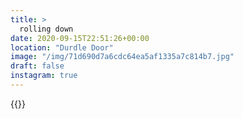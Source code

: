 ```yaml
---
title: >
  rolling down
date: 2020-09-15T22:51:26+00:00
location: "Durdle Door"
image: "/img/71d690d7a6cdc64ea5af1335a7c814b7.jpg"
draft: false
instagram: true
---
```


{{<photo src="/img/71d690d7a6cdc64ea5af1335a7c814b7.jpg">}}
